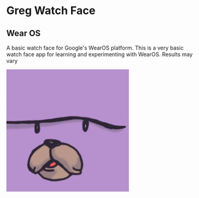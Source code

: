 # Greg Watch Face
## Wear OS

A basic watch face for Google's WearOS platform. This is a very basic watch face
app for learning and experimenting with WearOS. Results may vary

![greg](app/src/main/res/drawable-nodpi/bg.png)
